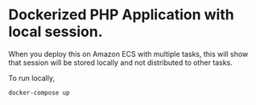 # Dockerized PHP Application with local session.

When you deploy this on Amazon ECS with multiple tasks, this will show that session will be stored locally and not distributed to other tasks.

To run locally,

```
docker-compose up
```
